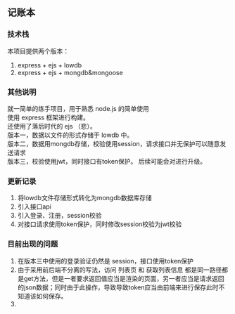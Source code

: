 ## 记账本
### 技术栈
本项目提供两个版本：
1. express + ejs + lowdb
2. express + ejs + mongdb&mongoose
### 其他说明
就一简单的练手项目，用于熟悉 node.js 的简单使用<br/>
使用 express 框架进行构建。<br/>
还使用了落后时代的 ejs （悲）。<br/>
版本一，数据以文件的形式存储于 lowdb 中。<br/>
版本二，数据用mongdb存储，校验使用session，请求接口并无保护可以随意发送请求<br/>
版本三，校验使用jwt，同时接口有token保护。
后续可能会对进行升级。
### 更新记录
1. 将lowdb文件存储形式转化为mongdb数据库存储
2. 引入接口api
3. 引入登录、注册，session校验
4. 对接口请求使用token保护，同时修改session校验为jwt校验
### 目前出现的问题
1. 在版本三中使用的登录验证仍然是 session，接口使用token保护
2. 由于采用前后端不分离的写法，访问 列表页 和 获取列表信息 都是同一路径都是get方法，但是一者要求返回值应当是渲染的页面，另一者应当是请求返回的json数据；同时由于此操作，导致导致token应当由前端来进行保存此时不知道该如何保存。
3. 
